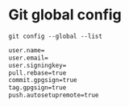 # Git global config
`git config --global --list`

```bash
user.name=
user.email=
user.signingkey=
pull.rebase=true
commit.gpgsign=true
tag.gpgsign=true
push.autosetupremote=true
```
